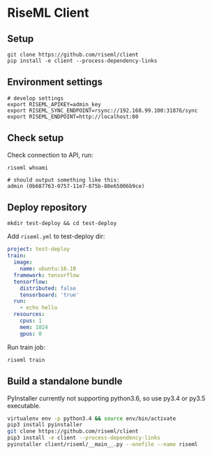 # RiseML Client

## Setup

```
git clone https://github.com/riseml/client
pip install -e client --process-dependency-links
```

## Environment settings
```
# develop settings
export RISEML_APIKEY=admin_key
export RISEML_SYNC_ENDPOINT=rsync://192.168.99.100:31876/sync
export RISEML_ENDPOINT=http://localhost:80
```

## Check setup

Check connection to API, run:

```
riseml whoami

# should output something like this:
admin (0b687763-0757-11e7-875b-80e65006b9ce)
```

## Deploy repository

```
mkdir test-deploy && cd test-deploy
```

Add `riseml.yml` to test-deploy dir:

```yml
project: test-deploy
train:
  image:
    name: ubuntu:16.10
  framework: tensorflow
  tensorflow:
    distributed: false
    tensorboard: 'true'
  run:
    - echo hello
  resources:
    cpus: 1
    mem: 1024
    gpus: 0
```

Run train job:

```
riseml train 
```

## Build a standalone bundle

PyInstaller currently not supporting python3.6, so use py3.4 or py3.5 executable.

```bash
virtualenv env -p python3.4 && source env/bin/activate
pip3 install pyinstaller
git clone https://github.com/riseml/client
pip3 install -e client --process-dependency-links
pyinstaller client/riseml/__main__.py --onefile --name riseml 
```